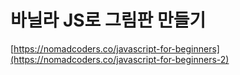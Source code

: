 # 바닐라 JS로 그림판 만들기
[https://nomadcoders.co/javascript-for-beginners](https://nomadcoders.co/javascript-for-beginners-2)
